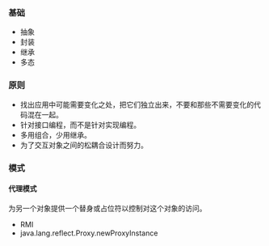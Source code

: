 ### 基础
* 抽象
* 封装
* 继承
* 多态

### 原则
* 找出应用中可能需要变化之处，把它们独立出来，不要和那些不需要变化的代码混在一起。
* 针对接口编程，而不是针对实现编程。
* 多用组合，少用继承。
* 为了交互对象之间的松耦合设计而努力。

### 模式
#### 代理模式
为另一个对象提供一个替身或占位符以控制对这个对象的访问。
* RMI
* java.lang.reflect.Proxy.newProxyInstance
